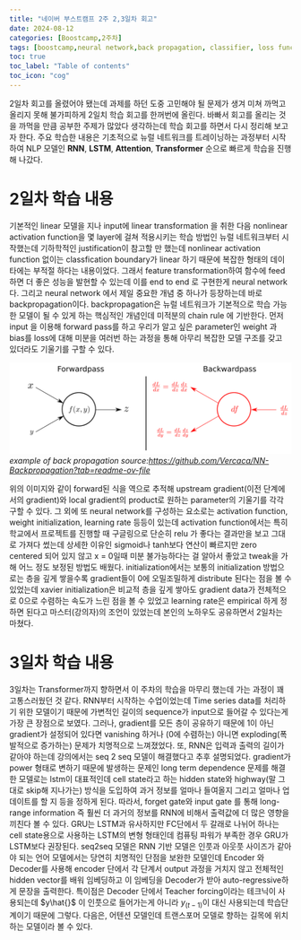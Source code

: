 ```yaml
---
title: "네이버 부스트캠프 2주 2,3일차 회고"
date: 2024-08-12
categories: [Boostcamp,2주차]
tags: [boostcamp,neural network,back propagation, classifier, loss function]
toc: true
toc_label: "Table of contents"
toc_icon: "cog"
---
```


2일차 회고를 올렸어야 됐는데 과제를 하던 도중 고민해야 될 문제가 생겨 미쳐 까먹고 올리지 못해 불가피하게 2일치 학습 회고를 한꺼번에 올린다. 바빠서 회고를 올리는 것을 까먹을 만큼 공부한 주제가 많았다 생각하는데 학습 회고를 하면서 다시 정리해 보고자 한다.
주요 학습한 내용은 기초적으로 뉴럴 네트워크를 트레이닝하는 과정부터 시작하여 NLP 모델인 **RNN**, **LSTM**, **Attention**, **Transformer** 순으로 빠르게 학습을 진행해 나갔다.

# 2일차 학습 내용

기본적인 linear 모델을 지나 input에 linear transformation 을 취한 다음 nonlinear activation function을 몇 layer에 걸쳐 적용시키는 학습 방법인 뉴럴 네트워크부터 시작했는데 기하학적인 justification이 참고할 만 했는데 nonlinear activation function
없이는 classfication boundary가 linear 하기 때문에 복잡한 형태의 데이타에는 부적절 하다는 내용이었다. 그래서 feature transformation하여 함수에 feed하면 더 좋은 성능을 발현할 수 있는데 이를 end to end 로 구현한게 neural network다. 그리고 neural network
에서 제일 중요한 개념 중 하나가 등장하는데 바로 backpropagation이다. backpropagation은 뉴럴 네트워크가 기본적으로 학습 가능한 모델이 될 수 있게 하는 핵심적인 개념인데 미적분의 chain rule 에 기반한다. 먼저 input 을 이용해 forward pass를 하고 우리가 알고 싶은 parameter인
weight 과 bias를 loss에 대해 미분을 여러번 하는 과정을 통해 아무리 복잡한 모델 구조를 갖고 있더라도 기울기를 구할 수 있다.  


![back-pro](/assets/68747470733a2f2f63646e2d696d616765732d312e6d656469756d2e636f6d2f6d61782f313630302f312a71314d374c47694454697277552d344c634671375f512e706e67.png) _example of back propagation source:https://github.com/Vercaca/NN-Backpropagation?tab=readme-ov-file_


위의 이미지와 같이 forward된 식을 역으로 추적해 upstream gradient(이전 단계에서의 gradient)와 local gradient의 product로 원하는 parameter의 기울기를 각각 구할 수 있다. 그 외에 또 neural network를 구성하는 요소로는 activation function, weight initialization, learning rate 등등이 있는데
activation function에서는 특히 학교에서 프로젝트를 진행할 때 구글링으로 단순히 relu 가 좋다는 결과만을 보고 그대로 가져다 썼는데 상세한 이유인 sigmoid나 tanh보다 연산이 빠르지만 zero centered 되어 있지 않고 x = 0일때 미분 불가능하다는 걸 알아서 좋았고 tweak을 가해 어느 정도 보정된 방법도 배웠다.
initialization에서는 보통의 initialization 방법으로는 층을 깊게 쌓을수록 gradient들이 0에 오밀조밀하게 distribute 된다는 점을 볼 수 있었는데 xavier initialization은 비교적 층을 깊게 쌓아도 gradient data가 전체적으로 0으로 수렴하는 속도가 느린 점을 볼 수 있었고 learning rate은 empirical 하게 
정하면 된다고 마스터(강의자)의 조언이 있었는데 본인의 노하우도 공유하면서 2일차는 마쳤다.

# 3일차 학습 내용

3일차는 Transformer까지 향하면서 이 주차의 학습을 마무리 했는데 가는 과정이 꽤 고통스러웠던 것 같다. RNN부터 시작하는 수업이었는데 Time series data를 처리하기 위한 모델이기 때문에 가변적인 길이의 sequence가 input으로 들어갈 수 있다는게 가장 큰 장점으로 보였다. 그러나, gradient를 모든 층이 공유하기 때문에 1이 아닌 gradient가 
설정되어 있다면 vanishing 하거나 (0에 수렴하는) 아니면 exploding(폭발적으로 증가하는) 문제가 치명적으로 느껴졌었다. 또, RNN은 입력과 출력의 길이가 같아야 하는데 강의에서는 seq 2 seq 모델이 해결했다고 추후 설명되었다. gradient가 power 형태로 변하기 때문에 발생하는 문제인 long term dependence 문제를 해결한 모델로는 lstm이 대표적인데 cell state라고 하는 hidden state와 
highway(말 그대로 skip해 지나가는) 방식을 도입하여 과거 정보를 얼마나 들여올지 그리고 얼마나 업데이트를 할 지 등을 정하게 된다. 따라서, forget gate와 input gate 를 통해 long-range information 즉 훨씬 더 과거의 정보를 RNN에 비해서 출력값에 더 많은 영향을 끼친다 볼 수 있다. GRU는 LSTM과 유사하지만 FC단에서 두 갈래로 나뉘어
하나는 cell state용으로 사용하는 LSTM의 변형 형태인데 컴퓨팅 파워가 부족한 경우 GRU가 LSTM보다 권장된다. seq2seq 모델은 RNN 기반 모델은 인풋과 아웃풋 사이즈가 같아야 되는 언어 모델에서는 당연히 치명적인 단점을 보완한 모델인데 Encoder 와 Decoder를 사용해 encoder 단에서 각 단계서 output 과정을 거치지 않고 전체적인 hidden vector를 배워 임베딩하고 이 임베딩을 Decoder가 받아 auto-regressive하게 문장을 출력한다. 특이점은 Decoder 단에서 Teacher forcing이라는 테크닉이 사용되는데 $y\hat{}$ 이 인풋으로 들어가는게 아니라 $y_(t-1)$이 대신 사용되는데 학습단계이기 때문에 그렇다. 다음은, 어텐션 모델인데 트랜스포머 모델로 향하는 길목에 위치하는 모델이라 볼 수 있다. 

